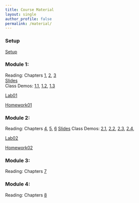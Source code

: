 ```yaml
---
title: Course Material
layout: single
author_profile: false
permalink: /material/
---
```


### Setup

[Setup](http://datahub2.cs.umass.edu/hub/user-redirect/git-pull?repo=https%3A%2F%2Fgithub.com%2Fpmugambi%2Fcs108-fa22&urlpath=tree%2Fcs108-fa22%2Fmodule1%2F1-in_class_code_and_data%2Fsetup.ipynb&branch=main)

### Module 1:
Reading: Chapters [1](https://umass-data-science.github.io/190fwebsite/textbook/01/what-is-data-science/), [2](https://umass-data-science.github.io/190fwebsite/textbook/02/causality-and-experiments/), [3](https://umass-data-science.github.io/190fwebsite/textbook/03/programming-in-python/)  
[Slides](https://github.com/pmugambi/cs108-fa22/raw/main/module1/1-slides.pdf)  
Class Demos: [1.1](http://datahub2.cs.umass.edu/hub/user-redirect/git-pull?repo=https%3A%2F%2Fgithub.com%2Fpmugambi%2Fcs108-fa22&urlpath=tree%2Fcs108-fa22%2Fmodule1%2F1-in_class_code_and_data%2F1.0-intro_to_python.ipynb&branch=main), [1.2](http://datahub2.cs.umass.edu/hub/user-redirect/git-pull?repo=https%3A%2F%2Fgithub.com%2Fpmugambi%2Fcs108-fa22&urlpath=tree%2Fcs108-fa22%2Fmodule1%2F1-in_class_code_and_data%2F1.1-adventures_of_huckleberry_finn_and_little_women_visualization.ipynb&branch=main), 
[1.3](http://datahub2.cs.umass.edu/hub/user-redirect/git-pull?repo=https%3A%2F%2Fgithub.com%2Fpmugambi%2Fcs108-fa22&urlpath=tree%2Fcs108-fa22%2Fmodule1%2F1-in_class_code_and_data%2F1.2-real_vs_fake_news_visualization.ipynb&branch=main)  

[Lab01](http://datahub2.cs.umass.edu/hub/user-redirect/git-pull?repo=https%3A%2F%2Fgithub.com%2Fpmugambi%2Fcs108-fa22&urlpath=tree%2Fcs108-fa22%2Fmodule1%2F1-lab%2Flab01.ipynb&branch=main)  

[Homework01](http://datahub2.cs.umass.edu/hub/user-redirect/git-pull?repo=https%3A%2F%2Fgithub.com%2Fpmugambi%2Fcs108-fa22&urlpath=tree%2Fcs108-fa22%2F.%2Fmodule1%2F1-hw%2Fhw01.ipynb&branch=main)  


### Module 2:
Reading: Chapters [4](https://umass-data-science.github.io/190fwebsite/textbook/04/data-types/), [5](https://umass-data-science.github.io/190fwebsite/textbook/05/sequences/), [6](https://umass-data-science.github.io/190fwebsite/textbook/06/tables/)
[Slides](https://github.com/pmugambi/cs108-fa22/raw/main/module2/2-slides.pdf)
Class Demos: [2.1](http://datahub2.cs.umass.edu/hub/user-redirect/git-pull?repo=https%3A%2F%2Fgithub.com%2Fpmugambi%2Fcs108-fa22&urlpath=tree%2Fcs108-fa22%2Fmodule2%2F2-in_class_code_and_data%2F2.1-examples_of_numbers_strings_types_ranges_and_arrays.ipynb&branch=main), 
[2.2](http://datahub2.cs.umass.edu/hub/user-redirect/git-pull?repo=https%3A%2F%2Fgithub.com%2Fpmugambi%2Fcs108-fa22&urlpath=tree%2Fcs108-fa22%2Fmodule2%2F2-in_class_code_and_data%2F2.2-examples_of_working_with_tables_especially_table_functions.ipynb&branch=main), 
[2.3](http://datahub2.cs.umass.edu/hub/user-redirect/git-pull?repo=https%3A%2F%2Fgithub.com%2Fpmugambi%2Fcs108-fa22&urlpath=tree%2Fcs108-fa22%2Fmodule2%2F2-in_class_code_and_data%2F2.3-table_example_census_walk_through.ipynb&branch=main),
[2.4](http://datahub2.cs.umass.edu/hub/user-redirect/git-pull?repo=https%3A%2F%2Fgithub.com%2Fpmugambi%2Fcs108-fa22&urlpath=tree%2Fcs108-fa22%2Fmodule2%2F2-in_class_code_and_data%2F2.4-NBA_in_class_exercise.ipynb&branch=main),

[Lab02](http://datahub2.cs.umass.edu/hub/user-redirect/git-pull?repo=https%3A%2F%2Fgithub.com%2Fpmugambi%2Fcs108-fa22&urlpath=tree%2Fcs108-fa22%2Fmodule2%2F2-lab%2Flab02.ipynb&branch=main) 

[Homework02](http://datahub2.cs.umass.edu/hub/user-redirect/git-pull?repo=https%3A%2F%2Fgithub.com%2Fpmugambi%2Fcs108-fa22&urlpath=tree%2Fcs108-fa22%2Fmodule2%2F2-hw%2Fhw02.ipynb&branch=main)  

### Module 3:
Reading:  Chapters [7](https://umass-data-science.github.io/190fwebsite/textbook/07/data-types/)


### Module 4:
Reading:  Chapters [8](https://umass-data-science.github.io/190fwebsite/textbook/08/functions-and-tables/)  


